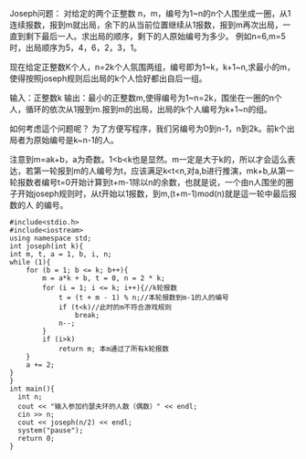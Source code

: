 Joseph问题：
对给定的两个正整数 n，m，编号为1~n的n个人围坐成一圈，从1连续报数，报到m就出局，余下的从当前位置继续从1报数，报到m再次出局，一直到剩下最后一人。求出局的顺序，剩下的人原始编号为多少。
例如n=6,m=5时，出局顺序为5，4，6，2，3，1。

现在给定正整数K个人，n=2k个人氛围两组，编号即为1~k，k+1~n,求最小的m，使得按照joseph规则后出局的k个人恰好都出自后一组。

输入：正整数k
输出：最小的正整数m,使得编号为1~n=2k，围坐在一圈的n个人，循环的依次从1报到m.报到m的出局，出局的k个人编号为k+1~n的组。

如何考虑這个问题呢？
为了方便写程序，我们另编号为0到n-1，n到2k。前k个出局者为原始编号是k~n-1的人。

注意到m=ak+b，a为奇数。1<b<k也是显然。m一定是大于k的，所以才会這么表达，若第一轮报到m的人编号为t，应该满足k<t<n,对a,b进行推演，mk+b,从第一轮报数者编号t=0开始计算到t+m-1除以n的余数，也就是说，一个由n人围坐的圈子开始joseph规则时，从t开始以1报数，到m,(t+m-1)mod(n)就是這一轮中最后报数的人 的编号。
```
#include<stdio.h>
#include<iostream>
using namespace std;
int joseph(int k){
int m, t, a = 1, b, i, n;
while (1){
    for (b = 1; b <= k; b++){
        m = a*k + b, t = 0, n = 2 * k;
        for (i = 1; i <= k; i++){//k轮报数
            t = (t + m - 1) % n;//本轮报数到m-1的人的编号
            if (t<k)//此时的m不符合游戏规则
                break;
            n--;
        }
        if (i>k)
            return m; 本m通过了所有k轮报数
    }
    a += 2;    
}    
}
int main(){
  int n;
  cout << "输入参加约瑟夫环的人数（偶数）" << endl;
  cin >> n;
  cout << joseph(n/2) << endl;
  system("pause");
  return 0;
}


```


